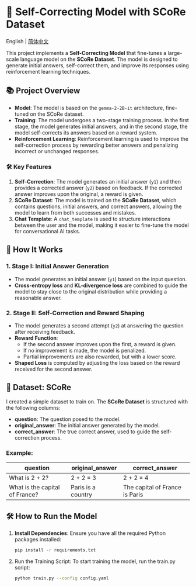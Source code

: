 # 🧠 Self-Correcting Model with SCoRe Dataset

English | [简体中文](./Readme_zh.md)

This project implements a **Self-Correcting Model** that fine-tunes a large-scale language model on the **SCoRe Dataset**. The model is designed to generate initial answers, self-correct them, and improve its responses using reinforcement learning techniques.

## 📚 Project Overview

- **Model**: The model is based on the `gemma-2-2B-it` architecture, fine-tuned on the SCoRe dataset.
- **Training**: The model undergoes a two-stage training process. In the first stage, the model generates initial answers, and in the second stage, the model self-corrects its answers based on a reward system.
- **Reinforcement Learning**: Reinforcement learning is used to improve the self-correction process by rewarding better answers and penalizing incorrect or unchanged responses.

### 🛠 Key Features

1. **Self-Correction**: The model generates an initial answer (`y1`) and then provides a corrected answer (`y2`) based on feedback. If the corrected answer improves upon the original, a reward is given.
2. **SCoRe Dataset**: The model is trained on the **SCoRe Dataset**, which contains questions, initial answers, and correct answers, allowing the model to learn from both successes and mistakes.
3. **Chat Template**: A `chat_template` is used to structure interactions between the user and the model, making it easier to fine-tune the model for conversational AI tasks.

## 🚀 How It Works

### 1. **Stage I: Initial Answer Generation**
   - The model generates an initial answer (`y1`) based on the input question.
   - **Cross-entropy loss** and **KL-divergence loss** are combined to guide the model to stay close to the original distribution while providing a reasonable answer.

### 2. **Stage II: Self-Correction and Reward Shaping**
   - The model generates a second attempt (`y2`) at answering the question after receiving feedback.
   - **Reward Function**:
     - If the second answer improves upon the first, a reward is given.
     - If no improvement is made, the model is penalized.
     - Partial improvements are also rewarded, but with a lower score.
   - **Shaped Loss** is computed by adjusting the loss based on the reward received for the second answer.

## 📑 Dataset: SCoRe
I created a simple dataset to train on.
The **SCoRe Dataset** is structured with the following columns:
- **question**: The question posed to the model.
- **original_answer**: The initial answer generated by the model.
- **correct_answer**: The true correct answer, used to guide the self-correction process.

### Example:
| question                       | original_answer         | correct_answer                |
|---------------------------------|-------------------------|-------------------------------|
| What is 2 + 2?                  | 2 + 2 = 3               | 2 + 2 = 4                     |
| What is the capital of France?  | Paris is a country       | The capital of France is Paris |

## 🛠 How to Run the Model

1. **Install Dependencies**:
   Ensure you have all the required Python packages installed:
   ```bash
   pip install -r requirements.txt
   ```

2. Run the Training Script: To start training the model, run the train.py script:
    ```bash
    python train.py --config config.yaml
    ```
